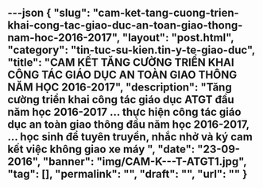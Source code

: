 ---json
{
    "slug": "cam-ket-tang-cuong-trien-khai-cong-tac-giao-duc-an-toan-giao-thong-nam-hoc-2016-2017",
    "layout": "post.html",
    "category": "tin-tuc-su-kien.tin-y-te-giao-duc",
    "title": "CAM KẾT TĂNG CƯỜNG TRIỂN KHAI CÔNG TÁC GIÁO DỤC AN TOÀN GIAO THÔNG NĂM HỌC 2016-2017",
    "description": "Tăng cường triển khai công tác giáo dục ATGT đầu năm học 2016-2017 ... thực hiện công tác giáo dục an toàn giao thông đầu năm học 2016-2017, ... học sinh để tuyên truyền, nhắc nhở và ký cam kết việc không giao xe máy ",
    "date": "23-09-2016",
    "banner": "img/CAM-K---T-ATGT1.jpg",
    "tag": [],
    "permalink": "",
    "draft": "",
    "url": ""
}
---
